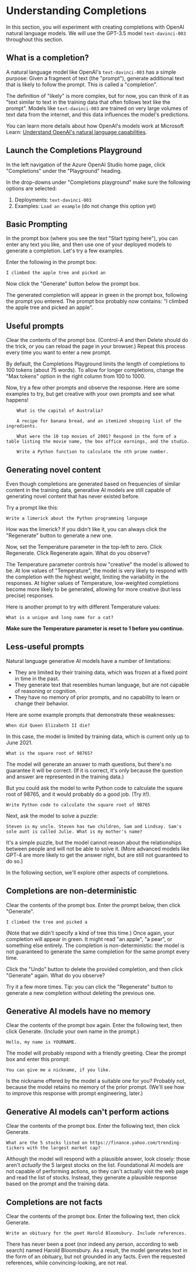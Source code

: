 # Understanding Completions

In this section, you will experiment with creating completions with OpenAI natural language models. We will use the GPT-3.5 model `text-davinci-003` throughout this section.

## What is a completion?

A natural language model like OpenAI's `text-davinci-003` has a simple purpose: Given a fragment of text (the "prompt"), generate additional text that is likely to follow the prompt. This is called a "completion".

The definition of "likely" is more complex, but for now, you can think of it as "text similar to text in the training data that often follows text like the prompt". Models like `text-davinci-003` are trained on very large volumes of text data from the internet, and this data influences the model's predictions.

You can learn more details about how OpenAI's models work at Microsoft Learn: [Understand OpenAI's natural language capabilities](https://learn.microsoft.com/en-us/training/modules/explore-azure-openai/5-understand-openai-natural-language).

## Launch the Completions Playground

In the left navigation of the Azure OpenAI Studio home page, click "Completions" under the "Playground" heading.

In the drop-downs under "Completions playground" make sure the following options are selected:

1. Deployments: `text-davinci-003`
2. Examples: `Load an example` (do not change this option yet)

## Basic Prompting

In the prompt box (where you see the text "Start typing here"), you can enter any text you like, and then use one of your deployed models to generate a completion. Let's try a few examples.

Enter the following in the prompt box: 

    I climbed the apple tree and picked an
    
Now click the "Generate" button below the prompt box.

The generated completion will appear in green in the prompt box, following the prompt you entered. The prompt box probably now contains: "I climbed the apple tree and picked an apple".

## Useful prompts

Clear the contents of the prompt box. (Control-A and then Delete should do the trick, or you can reload the page in your browser.) Repeat this process every time you want to enter a new prompt.

By default, the Completions Playground limits the length of completions to 100 tokens (about 75 words). To allow for longer completions, change the "Max tokens" option in the right column from 100 to 1000.

Now, try a few other prompts and observe the response. Here are some examples to try, but get creative with your own prompts and see what happens!

```
    What is the capital of Australia?
```
```
    A recipe for banana bread, and an itemized shopping list of the ingredients.
```
```
    What were the 10 top movies of 2001? Respond in the form of a table listing the movie name, the box office earnings, and the studio.
```
```
    Write a Python function to calculate the nth prime number.
```

## Generating novel content

Even though completions are generated based on frequencies of similar content in the training data, generative AI models are still capable of generating novel content that has never existed before.

Try a prompt like this:

    Write a limerick about the Python programming language

How was the limerick? If you didn't like it, you can always click the "Regenerate" button to generate a new one.

Now, set the Temperature parameter in the top-left to zero. Click Regenerate. Click Regenerate again. What do you observe?

The Temperature parameter controls how "creative" the model is allowed to be. At low values of "Temperature", the model is very likely to respond with the completion with the highest weight, limiting the variability in the responses. At higher values of Temperature, low-weighted completions become more likely to be generated, allowing for more creative (but less precise) responses.

Here is another prompt to try with different Temperature values:

    What is a unique and long name for a cat?

**Make sure the Temperature parameter is reset to 1 before you continue.**

## Less-useful prompts

Natural language generative AI models have a number of limitations:
* They are limited by their training data, which was frozen at a fixed point in time in the past. 
* They generate text that resembles human language, but are not capable of reasoning or cognition. 
* They have no memory of prior prompts, and no capability to learn or change their behavior.

Here are some example prompts that demonstrate these weaknesses:

    When did Queen Elizabeth II die?

In this case, the model is limited by training data, which is current only up to June 2021.

    What is the square root of 98765?

The model will generate an answer to math questions, but there's no guarantee it will be correct. (If it is correct, it's only because the question and answer are represented in the training data.)

But you could ask the model to write Python code to calculate the square root of 98765, and it would probably do a good job. (Try it!).

    Write Python code to calculate the square root of 98765

Next, ask the model to solve a puzzle:

    Steven is my uncle. Steven has two children, Sam and Lindsay. Sam's sole aunt is called Julie. What is my mother's name?

It's a simple puzzle, but the model cannot reason about the relationships between people and will not be able to solve it. (More advanced models like GPT-4 are more likely to get the answer right, but are still not guaranteed to do so.)

In the following section, we'll explore other aspects of completions.

## Completions are non-deterministic

Clear the contents of the prompt box. Enter the prompt below, then click "Generate".

    I climbed the tree and picked a 

(Note that we didn't specify a kind of tree this time.) Once again, your completion will appear in green. It might read "an apple", "a pear", or something else entirely. The completion is non-deterministic: the model is not guaranteed to generate the same completion for the same prompt every time. 

Click the "Undo" button to delete the provided completion, and then click "Generate" again. What do you observe?

Try it a few more times. Tip: you can click the "Regenerate" button to generate a new completion without deleting the previous one.

## Generative AI models have no memory

Clear the contents of the prompt box again. Enter the following text, then click Generate. (Include your own name in the prompt.)

    Hello, my name is YOURNAME.

The model will probably respond with a friendly greeting. Clear the prompt box and enter this prompt:

    You can give me a nickname, if you like.

Is the nickname offered by the model a suitable one for you? Probably not, because the model retains no memory of the prior prompt. (We'll see how to improve this response with prompt engineering, later.)

## Generative AI models can't perform actions

Clear the contents of the prompt box. Enter the following text, then click Generate.

    What are the 5 stocks listed on https://finance.yahoo.com/trending-tickers with the largest market cap?

Although the model will respond with a plausible answer, look closely: those aren't *actually* the 5 largest stocks on the list. Foundational AI models are not capable of performing actions, so they can't actually visit the web page and read the list of stocks. Instead, they generate a plausible response based on the prompt and the training data.

## Completions are not facts

Clear the contents of the prompt box. Enter the following text, then click Generate.

    Write an obituary for the poet Harold Bloomsbury. Include references.

There has never been a poet (nor indeed any person, according to web search) named Harold Bloomsbury. As a result, the model generates text in the form of an obituary, but not grounded in any facts. Even the requested references, while convincing-looking, are not real.
